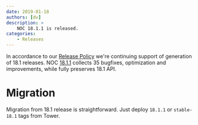 ```yaml
---
date: 2019-01-18
authors: [dv]
description: >
    NOC 18.1.1 is released.
categories:
    - Releases
---
```

In accordance to our [Release Policy](../../release-policy/index.md)
we're continuing support of generation of 18.1 releases. 
NOC [18.1.1](https://code.getnoc.com/noc/noc/tags/18.1.1)
collects 35 bugfixes, optimization and improvements, while fully
preserves 18.1 API.

# Migration
Migration from 18.1 release is straightforward. Just deploy 
`18.1.1` or `stable-18.1` tags from Tower.
